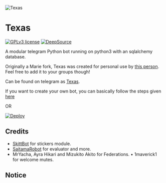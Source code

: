 ![Texas](https://telegra.ph/file/c68682b38f3246c585e38.jpg)
# Texas
[![GPLv3 license](https://img.shields.io/badge/License-GPLv3-blue.svg)](http://perso.crans.org/besson/LICENSE.html) [![DeepSource](https://static.deepsource.io/deepsource-badge-light-mini.svg)](https://deepsource.io/gh/pokurt/LyndaRobot/?ref=repository-badge)

A modular telegram Python bot running on python3 with an sqlalchemy database.

Originally a Marie fork, Texas was created for personal use by [this person](https://t.me//Anomaliii). Feel free to add it to your groups though!

Can be found on telegram as [Texas](https://t.me/TexasArkrobot).

If you want to create your own bot, you can basically follow the steps given [here](https://github.com/PaulSonOfLars/tgbot/blob/master/README.md)

OR

[![Deploy](https://www.herokucdn.com/deploy/button.svg)](https://heroku.com/deploy?template=https://github.com/ChisakiKai/TexasRoboto.git)

## Credits
+ [SkittBot](https://github.com/skittles9823/SkittBot) for stickers module.
+ [SaitamaRobot](https://github.com/AnimeKaizoku/SaitamaRobot) for evaluator and more.
+ MrYacha, Ayra Hikari and Mizukito Akito for Federations.
• 1maverick1 for welcome mutes.


## Notice